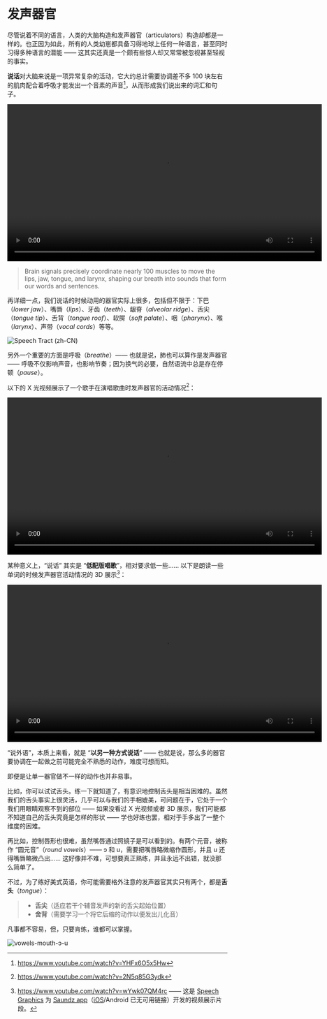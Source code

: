 # 发声器官

尽管说着不同的语言，人类的大脑构造和发声器官（articulators）构造却都是一样的。也正因为如此，所有的人类幼崽都具备习得地球上任何一种语言，甚至同时习得多种语言的潜能 —— 这其实还真是一个颇有些惊人却又常常被忽视甚至轻视的事实。

**说话**对大脑来说是一项异常复杂的活动，它大约总计需要协调差不多 100 块左右的肌肉配合着呼吸才能发出一个音素的声音[^1]，从而形成我们说出来的词汇和句子。

<video controls width="720"> <source src="/videos/speech-form-brain-signals.mp4" type="video/mp4"></source>Your browser does not support the video tag. </video>

> Brain signals precisely coordinate nearly 100 muscles to move the lips, jaw, tongue, and larynx, shaping our breath into sounds that form our words and sentences.

再详细一点，我们说话的时候动用的器官实际上很多，包括但不限于：下巴（*lower jaw*）、嘴唇（*lips*）、牙齿（*teeth*）、龈脊（*alveolar ridge*）、舌尖（*tongue tip*）、舌背（*tongue roof*）、软腭（*soft palate*）、咽（*pharynx*）、喉（*larynx*）、声带（*vocal cords*）等等。

![Speech Tract (zh-CN)](/images/articulators-cn.svg)

另外一个重要的方面是呼吸（*breathe*）—— 也就是说，肺也可以算作是发声器官 —— 呼吸不仅影响声音，也影响节奏；因为换气的必要，自然语流中总是存在停顿（*pause*）。

以下的 X 光视频展示了一个歌手在演唱歌曲时发声器官的活动情况[^2]：

<video controls width="720"> <source src="/videos/articulator-movement-singing.mp4" type="video/mp4"></source>Your browser does not support the video tag. </video>

某种意义上，“说话” 其实是 “**低配版唱歌**”，相对要求低一些…… 以下是朗读一些单词的时候发声器官活动情况的 3D 展示[^3]：

<video controls width="720"> <source src="/videos/3d-presentation.mp4" type="video/mp4"></source>Your browser does not support the video tag. </video>

“说外语”，本质上来看，就是 “**以另一种方式说话**” —— 也就是说，那么多的器官要协调在一起做之前可能完全不熟悉的动作，难度可想而知。

即便是让单一器官做不一样的动作也并非易事。

比如，你可以试试舌头。练一下就知道了，有意识地控制舌头是相当困难的。虽然我们的舌头事实上很灵活，几乎可以与我们的手相媲美，可问题在于，它处于一个我们用眼睛观察不到的部位 —— 如果没看过 X 光视频或者 3D 展示，我们可能都不知道自己的舌头究竟是怎样的形状 —— 学也好练也罢，相对于手多出了一整个维度的困难。

再比如，控制唇形也很难，虽然嘴唇通过照镜子是可以看到的。有两个元音，被称作 “圆元音”（*round vowels*）—— <span class="pho">ɔ</span> 和 <span class="pho">u</span>，需要把嘴唇略微缩作圆形，并且 <span class="pho">u</span> 还得嘴唇略微凸出…… 这好像并不难，可想要真正熟练，并且永远不出错，就没那么简单了。

不过，为了练好美式英语，你可能需要格外注意的发声器官其实只有两个，都是**舌头**（*tongue*）：

> * **舌尖**（适应若干个辅音发声的新的舌尖起始位置）
> * **舍背**（需要学习一个将它后缩的动作以便发出儿化音）

凡事都不容易，但，只要肯练，谁都可以掌握。

[^1]: https://www.youtube.com/watch?v=YHFx6O5x5Hw
[^2]: https://www.youtube.com/watch?v=2N5q85G3ydk
[^3]: https://www.youtube.com/watch?v=wYwk07QM4rc —— 这是 [Speech Graphics](https://www.speech-graphics.com) 为 [Saundz app](https://soundz.pro/)（[iOS](https://apps.apple.com/us/app/soundz/id6448163324)/Android 已无可用链接）开发的视频展示片段。

![vowels-mouth-ɔ-u](/images/vowels-mouth-ɔ-u.svg)
